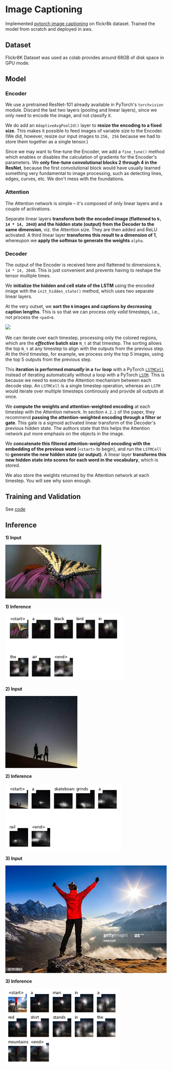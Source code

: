 # Image Captioning

Implemented [pytorch image captioning](https://github.com/sgrvinod/a-PyTorch-Tutorial-to-Image-Captioning) on flickr8k dataset. Trained the model from scratch and deployed in aws.

## Dataset

Flickr8K Dataset was used as colab provides around 68GB of disk space in GPU mode.

## Model

### Encoder

We use a pretrained ResNet-101 already available in PyTorch's `torchvision` module. Discard the last two layers (pooling and linear layers), since we only need to encode the image, and not classify it.

We do add an `AdaptiveAvgPool2d()` layer to **resize the encoding to a fixed size**. This makes it possible to feed images of variable size to the Encoder. (We did, however, resize our input images to `256, 256` because we had to store them together as a single tensor.)

Since we may want to fine-tune the Encoder, we add a `fine_tune()` method which enables or disables the calculation of gradients for the Encoder's parameters. We **only fine-tune convolutional blocks 2 through 4 in the ResNet**, because the first convolutional block would have usually learned something very fundamental to image processing, such as detecting lines, edges, curves, etc. We don't mess with the foundations.

### Attention

The Attention network is simple – it's composed of only linear layers and a couple of activations.

Separate linear layers **transform both the encoded image (flattened to `N, 14 * 14, 2048`) and the hidden state (output) from the Decoder to the same dimension**, viz. the Attention size. They are then added and ReLU activated. A third linear layer **transforms this result to a dimension of 1**, whereupon we **apply the softmax to generate the weights** `alpha`.

### Decoder

The output of the Encoder is received here and flattened to dimensions `N, 14 * 14, 2048`. This is just convenient and prevents having to reshape the tensor multiple times.

We **initialize the hidden and cell state of the LSTM** using the encoded image with the `init_hidden_state()` method, which uses two separate linear layers.

At the very outset, we **sort the `N` images and captions by decreasing caption lengths**. This is so that we can process only _valid_ timesteps, i.e., not process the `<pad>`s.

![](https://raw.githubusercontent.com/genigarus/a-PyTorch-Tutorial-to-Image-Captioning/master/img/sorted.jpg)

We can iterate over each timestep, processing only the colored regions, which are the **_effective_ batch size** `N_t` at that timestep. The sorting allows the top `N_t` at any timestep to align with the outputs from the previous step. At the third timestep, for example, we process only the top 5 images, using the top 5 outputs from the previous step.

This **iteration is performed _manually_ in a `for` loop** with a PyTorch [`LSTMCell`](https://pytorch.org/docs/master/nn.html#torch.nn.LSTM) instead of iterating automatically without a loop with a PyTorch [`LSTM`](https://pytorch.org/docs/master/nn.html#torch.nn.LSTM). This is because we need to execute the Attention mechanism between each decode step. An `LSTMCell` is a single timestep operation, whereas an `LSTM` would iterate over multiple timesteps continously and provide all outputs at once.

We **compute the weights and attention-weighted encoding** at each timestep with the Attention network. In section `4.2.1` of the paper, they recommend **passing the attention-weighted encoding through a filter or gate**. This gate is a sigmoid activated linear transform of the Decoder's previous hidden state. The authors state that this helps the Attention network put more emphasis on the objects in the image.

We **concatenate this filtered attention-weighted encoding with the embedding of the previous word** (`<start>` to begin), and run the `LSTMCell` to **generate the new hidden state (or output)**. A linear layer **transforms this new hidden state into scores for each word in the vocabulary**, which is stored.

We also store the weights returned by the Attention network at each timestep. You will see why soon enough.

## Training and Validation

See [code](https://github.com/SVGS-EVA4/Phase2/blob/master/S12-Image_Captioning_Text_to_Images/S12_ImageCaptioning.ipynb)

## Inference

**1) Input**

![](https://raw.githubusercontent.com/SVGS-EVA4/Phase2/master/S12-Image_Captioning_Text_to_Images/asset/i6.jpg)

**1) Inference**

![](https://raw.githubusercontent.com/SVGS-EVA4/Phase2/master/S12-Image_Captioning_Text_to_Images/asset/i1.PNG)


**2) Input**

![](https://raw.githubusercontent.com/SVGS-EVA4/Phase2/master/S12-Image_Captioning_Text_to_Images/asset/i7.jpg)

**2) Inference**

![](https://raw.githubusercontent.com/SVGS-EVA4/Phase2/master/S12-Image_Captioning_Text_to_Images/asset/i2.PNG)


**3) Input**

![](https://raw.githubusercontent.com/SVGS-EVA4/Phase2/master/S12-Image_Captioning_Text_to_Images/asset/i8.jpg)

**3) Inference**

![](https://raw.githubusercontent.com/SVGS-EVA4/Phase2/master/S12-Image_Captioning_Text_to_Images/asset/i3.PNG)
